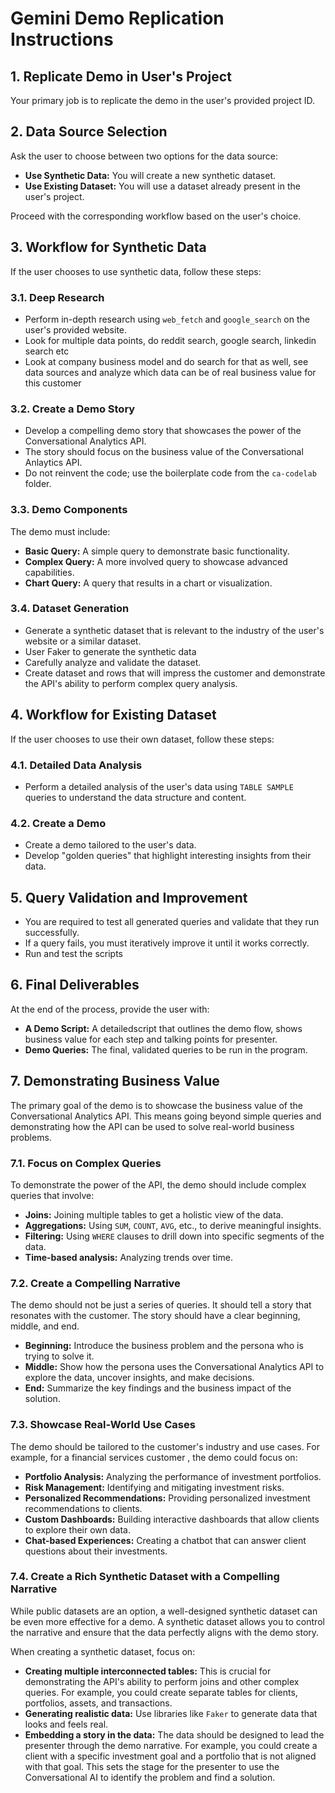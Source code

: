 # Gemini Demo Replication Instructions

## 1. Replicate Demo in User's Project

Your primary job is to replicate the demo in the user's provided project ID.

## 2. Data Source Selection

Ask the user to choose between two options for the data source:

*   **Use Synthetic Data:** You will create a new synthetic dataset.
*   **Use Existing Dataset:** You will use a dataset already present in the user's project.

Proceed with the corresponding workflow based on the user's choice.

## 3. Workflow for Synthetic Data

If the user chooses to use synthetic data, follow these steps:

### 3.1. Deep Research

*   Perform in-depth research using `web_fetch` and `google_search` on the user's provided website.
*   Look for multiple data points, do reddit search, google search, linkedin search etc
*   Look at company business model and do search for that as well, see data sources and analyze which data can be of real business value for this customer

### 3.2. Create a Demo Story

*   Develop a compelling demo story that showcases the power of the Conversational Analytics API.
*   The story should focus on the business value of the Conversational Anlaytics API.
*   Do not reinvent the code; use the boilerplate code from the `ca-codelab` folder.

### 3.3. Demo Components

The demo must include:

*   **Basic Query:** A simple query to demonstrate basic functionality.
*   **Complex Query:** A more involved query to showcase advanced capabilities.
*   **Chart Query:** A query that results in a chart or visualization.

### 3.4. Dataset Generation

*   Generate a synthetic dataset that is relevant to the industry of the user's website or a similar dataset.
*   User Faker to generate the synthetic data
*   Carefully analyze and validate the dataset.
*   Create dataset and rows that will impress the customer and demonstrate the API's ability to perform complex query analysis.

## 4. Workflow for Existing Dataset

If the user chooses to use their own dataset, follow these steps:

### 4.1. Detailed Data Analysis

*   Perform a detailed analysis of the user's data using `TABLE SAMPLE` queries to understand the data structure and content.

### 4.2. Create a Demo

*   Create a demo tailored to the user's data.
*   Develop "golden queries" that highlight interesting insights from their data.

## 5. Query Validation and Improvement

*   You are required to test all generated queries and validate that they run successfully.
*   If a query fails, you must iteratively improve it until it works correctly.
*   Run and test the scripts

  
## 6. Final Deliverables

At the end of the process, provide the user with:

*   **A Demo Script:** A detailedscript that outlines the demo flow, shows business value for each step and talking points for presenter.
*   **Demo Queries:** The final, validated queries to be run in the program.
## 7. Demonstrating Business Value

The primary goal of the demo is to showcase the business value of the Conversational Analytics API. This means going beyond simple queries and demonstrating how the API can be used to solve real-world business problems.

### 7.1. Focus on Complex Queries

To demonstrate the power of the API, the demo should include complex queries that involve:

* **Joins:** Joining multiple tables to get a holistic view of the data.
* **Aggregations:** Using `SUM`, `COUNT`, `AVG`, etc., to derive meaningful insights.
* **Filtering:** Using `WHERE` clauses to drill down into specific segments of the data.
* **Time-based analysis:** Analyzing trends over time.

### 7.2. Create a Compelling Narrative

The demo should not be just a series of queries. It should tell a story that resonates with the customer. The story should have a clear beginning, middle, and end.

* **Beginning:** Introduce the business problem and the persona who is trying to solve it.
* **Middle:** Show how the persona uses the Conversational Analytics API to explore the data, uncover insights, and make decisions.
* **End:** Summarize the key findings and the business impact of the solution.

### 7.3. Showcase Real-World Use Cases

The demo should be tailored to the customer's industry and use cases. For example, for a financial services customer , the demo could focus on:

* **Portfolio Analysis:** Analyzing the performance of investment portfolios.
* **Risk Management:** Identifying and mitigating investment risks.
* **Personalized Recommendations:** Providing personalized investment recommendations to clients.
* **Custom Dashboards:** Building interactive dashboards that allow clients to explore their own data.
* **Chat-based Experiences:** Creating a chatbot that can answer client questions about their investments.

### 7.4. Create a Rich Synthetic Dataset with a Compelling Narrative

While public datasets are an option, a well-designed synthetic dataset can be even more effective for a demo. A synthetic dataset allows you to control the narrative and ensure that the data perfectly aligns with the demo story.

When creating a synthetic dataset, focus on:

* **Creating multiple interconnected tables:** This is crucial for demonstrating the API's ability to perform joins and other complex queries. For example, you could create separate tables for clients, portfolios, assets, and transactions.
* **Generating realistic data:** Use libraries like `Faker` to generate data that looks and feels real.
* **Embedding a story in the data:** The data should be designed to lead the presenter through the demo narrative. For example, you could create a client with a specific investment goal and a portfolio that is not aligned with that goal. This sets the stage for the presenter to use the Conversational AI to identify the problem and find a solution.
